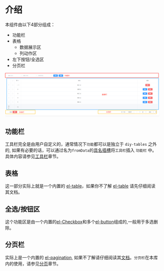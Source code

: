 # 介绍

本组件由以下4部分组成：

* 功能栏
* 表格
  * 数据展示区
  * 列动作区
* 左下按钮/全选区
* 分页栏

![dZYBPf.png](../image/t1.png)

## 功能栏
工具栏完全是由用户自定义的，通常情况下`功能`都可以是独立于 `diy-tables` 之外的, 如果有必要的话，可以通过名为`fromData`的[具名插槽](https://cn.vuejs.org/v2/guide/components-slots.html#%E5%85%B7%E5%90%8D%E6%8F%92%E6%A7%BD)将`工具栏`插入 `功能栏` 中。具体内容请参见[工具栏](/md/functionBar.md)章节。

## 表格
这一部分实际上就是一个内置的 [el-table](http://element.eleme.io/#/zh-CN/component/table)，如果你不了解 [el-table](http://element.eleme.io/#/zh-CN/component/table) 请先仔细阅读其文档。

## 全选/按钮区
这个功能区是由一个内置的[el-Checkbox](https://element.eleme.cn/#/zh-CN/component/checkbox)和多个[el-button](https://element.eleme.cn/#/zh-CN/component/checkbox)组成的,一般用于多选删除。

## 分页栏
实际上是一个内置的 [el-pagination](http://element.eleme.io/#/component/pagination), 如果不了解请仔细阅读其[文档](http://element.eleme.io/#/zh-CN/component/pagination)。`分页栏`在本库内的使用，请参见[分页](/md/paging.md)章节。
